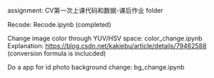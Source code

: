 assignment: CV第一次上课代码和数据-课后作业 folder

Recode: Recode.ipynb (completed)

Change image color through YUV/HSV space: color_change.ipynb
Explanation: https://blog.csdn.net/kakiebu/article/details/79462588 (conversion formula is inclucded)

Do a app for id photo background change: bg_change.ipynb
